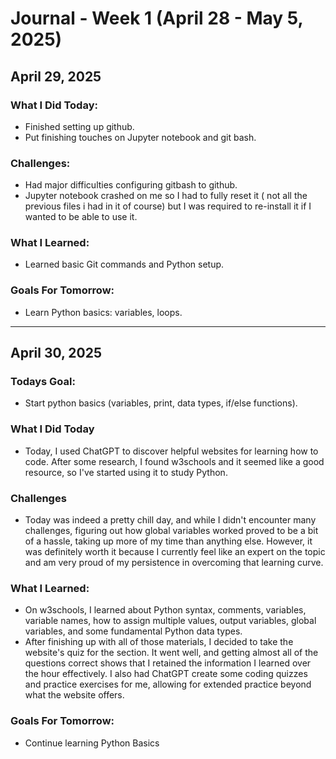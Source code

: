 # Journal - Week 1 (April 28 - May 5, 2025)

## April 29, 2025

### What I Did Today: 
- Finished setting up github.
- Put finishing touches on Jupyter notebook and git bash.

### Challenges:
- Had major difficulties configuring gitbash to github.
- Jupyter notebook crashed on me so I had to fully reset it ( not all the previous files i had in it of course) but I was required to re-install it if I wanted to be able to use it.
 
### What I Learned:
- Learned basic Git commands and Python setup.

### Goals For Tomorrow: 
- Learn Python basics: variables, loops.


---

## April 30, 2025
### Todays Goal:
- Start python basics (variables, print, data types, if/else functions).

### What I Did Today
-  Today, I used ChatGPT to discover helpful websites for learning how to code. After some research, I found w3schools and it seemed like a good resource, so I've started using it to study Python.

### Challenges
- Today was indeed a pretty chill day, and while I didn't encounter many challenges, figuring out how global variables worked proved to be a bit of a hassle, taking up more of my time than anything else. However, it was definitely worth it because I currently feel like an expert on the topic and am very proud of my persistence in overcoming that learning curve.

### What I Learned:
- On w3schools, I learned about Python syntax, comments, variables, variable names, how to assign multiple values, output variables, global variables, and some fundamental Python data types.
- After finishing up with all of those materials, I decided to take the website's quiz for the section. It went well, and getting almost all of the questions correct shows that I retained the information I learned over the hour effectively. I also had ChatGPT create some coding quizzes and practice exercises for me, allowing for extended practice beyond what the website offers.

### Goals For Tomorrow:
- Continue learning Python Basics
